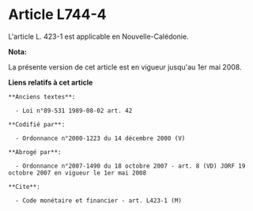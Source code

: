 # Article L744-4

L'article L. 423-1 est applicable en Nouvelle-Calédonie.

**Nota:**

La présente version de cet article est en vigueur jusqu'au 1er mai 2008.

**Liens relatifs à cet article**

	**Anciens textes**:

	  - Loi n°89-531 1989-08-02 art. 42

	**Codifié par**:

	  - Ordonnance n°2000-1223 du 14 décembre 2000 (V)

	**Abrogé par**:

	  - Ordonnance n°2007-1490 du 18 octobre 2007 - art. 8 (VD) JORF 19 octobre 2007 en vigueur le 1er mai 2008

	**Cite**:

	  - Code monétaire et financier - art. L423-1 (M)
